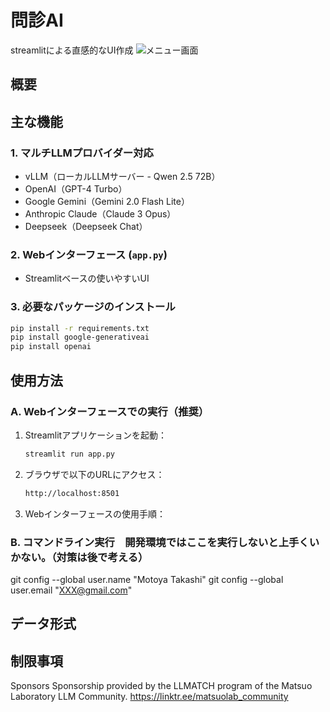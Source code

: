 # 問診AI

streamlitによる直感的なUI作成
![メニュー画面](images/menu.png)

## 概要

## 主な機能

### 1. マルチLLMプロバイダー対応

- vLLM（ローカルLLMサーバー - Qwen 2.5 72B）
- OpenAI（GPT-4 Turbo）
- Google Gemini（Gemini 2.0 Flash Lite）
- Anthropic Claude（Claude 3 Opus）
- Deepseek（Deepseek Chat）

### 2. Webインターフェース (`app.py`)

- Streamlitベースの使いやすいUI

### 3. 必要なパッケージのインストール

```bash
pip install -r requirements.txt
pip install google-generativeai
pip install openai
```

## 使用方法

### A. Webインターフェースでの実行（推奨）

1. Streamlitアプリケーションを起動：

    ```bash
    streamlit run app.py
    ```

2. ブラウザで以下のURLにアクセス：

    ```html
    http://localhost:8501
    ```

3. Webインターフェースの使用手順：

### B. コマンドライン実行　開発環境ではここを実行しないと上手くいかない。（対策は後で考える）

git config --global user.name "Motoya Takashi"
git config --global user.email "<XXX@gmail.com>"

## データ形式

## 制限事項

Sponsors Sponsorship provided by the LLMATCH program of the Matsuo Laboratory LLM Community. https://linktr.ee/matsuolab_community
